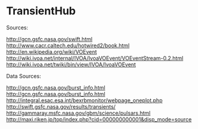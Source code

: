 # TransientHub

Sources:

http://gcn.gsfc.nasa.gov/swift.html
http://www.cacr.caltech.edu/hotwired2/book.html
http://en.wikipedia.org/wiki/VOEvent
http://wiki.ivoa.net/internal/IVOA/IvoaVOEvent/VOEventStream-0.2.html
http://wiki.ivoa.net/twiki/bin/view/IVOA/IvoaVOEvent

Data Sources:

http://gcn.gsfc.nasa.gov/burst_info.html
http://gcn.gsfc.nasa.gov/burst_info.html
http://integral.esac.esa.int/bexrbmonitor/webpage_oneplot.php
http://swift.gsfc.nasa.gov/results/transients/
http://gammaray.msfc.nasa.gov/gbm/science/pulsars.html
http://maxi.riken.jp/top/index.php?cid=000000000001&disp_mode=source
